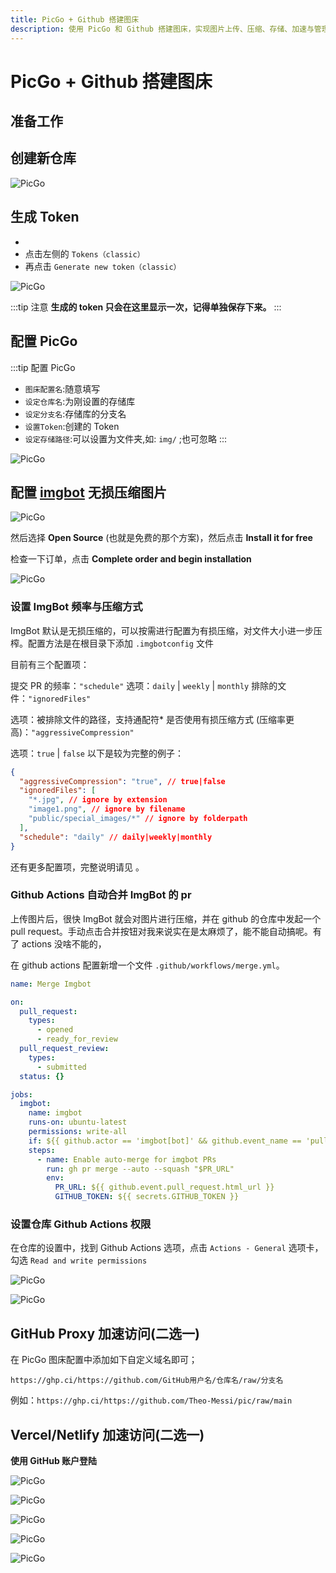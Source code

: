 ```yaml
---
title: PicGo + Github 搭建图床
description: 使用 PicGo 和 Github 搭建图床，实现图片上传、压缩、存储、加速与管理，提升图床效率与稳定性。
---
```


# PicGo + Github 搭建图床

## 准备工作

<Pill name="注册 Github 账号" link="https://github.com/" :icon="{ light: 'skill-icons:github-dark', dark: 'skill-icons:github-light', }" alt="github图标" />
<Pill name="下载 PicGo" link="https://molunerfinn.com/PicGo/" image="https://molunerfinn.com/PicGo/imgs/256x256--icons.png"  alt="picgo图标" />

## 创建新仓库

![PicGo](https://i.theojs.cn/docs/20230902143628.webp '仓库必须是 `public` 的，否则存储的图片不能正常访问。')

## 生成 Token

- <Pill name="生成 Token" link="https://github.com/settings/tokens" icon="oui:token-key"  alt="github token logo" />
- 点击左侧的 `Tokens（classic）`
- 再点击 `Generate new token（classic）`

![PicGo](https://i.theojs.cn/docs/20230902144325.webp '填写`Note`，勾选`repo`，点击生成`Token`')

:::tip 注意
**生成的 token 只会在这里显示一次，记得单独保存下来。**
:::

## 配置 PicGo

:::tip 配置 PicGo

- `图床配置名`:随意填写
- `设定仓库名`:为刚设置的存储库
- `设定分支名`:存储库的分支名
- `设置Token`:创建的 Token
- `设定存储路径`:可以设置为文件夹,如: `img/` ;也可忽略
  :::

![PicGo](https://i.theojs.cn/docs/20230902150820.webp '配置 PicGo')

## 配置 [imgbot](https://github.com/apps/imgbot) 无损压缩图片

![PicGo](https://i.theojs.cn/docs/20240102215655.webp '配置 [imgbot](https://github.com/apps/imgbot) 无损压缩图片')

然后选择 **Open Source** (也就是免费的那个方案)，然后点击 **Install it for free**

检查一下订单，点击 **Complete order and begin installation**

![PicGo](https://i.theojs.cn/docs/20240102215814.webp '确认一下 ImgBot 可以访问的仓库 (默认 All)，以及授予给 ImgBot 的权限，点击 **Install**')

### 设置 ImgBot 频率与压缩方式

ImgBot 默认是无损压缩的，可以按需进行配置为有损压缩，对文件大小进一步压榨。配置方法是在根目录下添加 `.imgbotconfig` 文件

目前有三个配置项：

提交 PR 的频率：`"schedule"`
选项：`daily` | `weekly` | `monthly`
排除的文件：`"ignoredFiles"`

选项：被排除文件的路径，支持通配符\*
是否使用有损压缩方式 (压缩率更高)：`"aggressiveCompression"`

选项：`true` | `false`
以下是较为完整的例子：

```json
{
  "aggressiveCompression": "true", // true|false
  "ignoredFiles": [
    "*.jpg", // ignore by extension
    "image1.png", // ignore by filename
    "public/special_images/*" // ignore by folderpath
  ],
  "schedule": "daily" // daily|weekly|monthly
}
```

还有更多配置项，完整说明请见 <Pill name="官方文档" link="https://imgbot.net/docs/#configuration" image="https://imgbot.net/images/128x128_circle.png"  alt="imgbot图标" />。

### Github Actions 自动合并 ImgBot 的 pr

上传图片后，很快 ImgBot 就会对图片进行压缩，并在 github 的仓库中发起一个 pull request。手动点击合并按钮对我来说实在是太麻烦了，能不能自动搞呢。有了 actions 没啥不能的，

在 github actions 配置新增一个文件 `.github/workflows/merge.yml`。

```yaml
name: Merge Imgbot

on:
  pull_request:
    types:
      - opened
      - ready_for_review
  pull_request_review:
    types:
      - submitted
  status: {}

jobs:
  imgbot:
    name: imgbot
    runs-on: ubuntu-latest
    permissions: write-all
    if: ${{ github.actor == 'imgbot[bot]' && github.event_name == 'pull_request'}}
    steps:
      - name: Enable auto-merge for imgbot PRs
        run: gh pr merge --auto --squash "$PR_URL"
        env:
          PR_URL: ${{ github.event.pull_request.html_url }}
          GITHUB_TOKEN: ${{ secrets.GITHUB_TOKEN }}
```

### 设置仓库 Github Actions 权限

在仓库的设置中，找到 Github Actions 选项，点击 `Actions - General` 选项卡，勾选 `Read and write permissions`

![PicGo](https://i.theojs.cn/docs/20240102223146.webp)

![PicGo](https://i.theojs.cn/docs/20240102223417.webp '设置仓库 Github Actions 权限')

## GitHub Proxy 加速访问(二选一)

在 PicGo 图床配置中添加如下自定义域名即可；

`https://ghp.ci/https://github.com/GitHub用户名/仓库名/raw/分支名`

例如：`https://ghp.ci/https://github.com/Theo-Messi/pic/raw/main`

## Vercel/Netlify 加速访问(二选一)

**使用 GitHub 账户登陆** <Pill name="Vercel" link="https://vercel.com/" :icon="{ light: 'skill-icons:vercel-dark', dark: 'skill-icons:vercel-light' }" alt="vercel图标" />

![PicGo](https://i.theojs.cn/docs/20240102212030.webp '添加项目')

![PicGo](https://i.theojs.cn/docs/20240102212537.webp '导入图床仓库')

![PicGo](https://i.theojs.cn/docs/20240102212624.webp '部署项目')

![PicGo](https://i.theojs.cn/docs/20240102213512.webp '配置自定义域名')

![PicGo](https://i.theojs.cn/docs/20240102214339.webp '复制域名添加到picgo')
